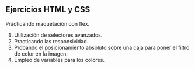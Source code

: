 ## Ejercicios HTML y CSS
Prácticando maquetación con flex.
1. Utilización de selectores avanzados.
2. Practicando las responsividad.
3. Probando el posicionamiento absoluto sobre una caja para poner el filtro de color en la imagen.
4. Empleo de variables para los colores.
